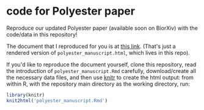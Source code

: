 code for Polyester paper
==============

Reproduce our updated Polyester paper (available soon on BiorXiv) with the code/data in this repository! 

The document that I reproduced for you is at [this link](http://htmlpreview.github.io/?https://github.com/alyssafrazee/polyester_code/blob/master/polyester_manuscript.html). (That's just a rendered version of `polyester_manuscript.html`, which lives in this repo).

If you'd like to reproduce the document yourself, clone this repository, read the introduction of `polyester_manuscript.Rmd` carefully, download/create all the necessary data files, and then use [knitr](http://yihui.name/knitr/) to create the html output: from within R, with the repository main directory as the working directory, run:

```R
library(knitr)
knit2html('polyester_manuscript.Rmd')
```


